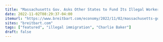```yaml
---
title: "Massachusetts Gov. Asks Other States to Fund Its Illegal Workers and Renters"
date: 2022-11-02T08:29:37-04:00
itemurl: "https://www.breitbart.com/economy/2022/11/02/massachusetts-gov-asks-everyone-else-to-pay-for-its-illegal-workers-renters/"
sites: "breitbart.com"
tags: ["featured", "illegal immigration", "Charlie Baker"]
draft: false
---
```



